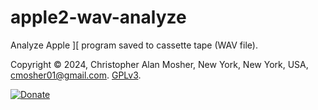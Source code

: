 # apple2-wav-analyze

Analyze Apple ][ program saved to cassette tape (WAV file).

Copyright © 2024, Christopher Alan Mosher, New York, New York, USA, <cmosher01@gmail.com>. [GPLv3](https://www.gnu.org/licenses/gpl.md).

[![Donate](https://img.shields.io/badge/Donate-PayPal-green.svg)](https://www.paypal.com/cgi-bin/webscr?cmd=_s-xclick&hosted_button_id=CVSSQ2BWDCKQ2)
